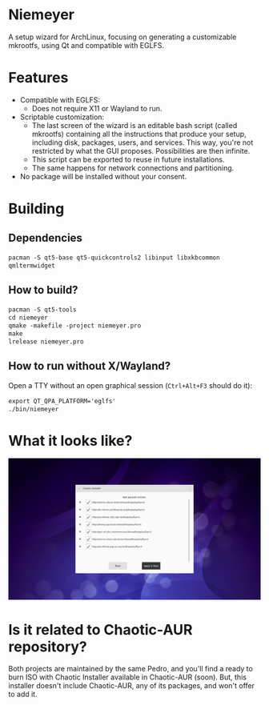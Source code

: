# Niemeyer
A setup wizard for ArchLinux, focusing on generating a customizable mkrootfs, using Qt and compatible with EGLFS.

# Features
 * Compatible with EGLFS:
     * Does not require X11 or Wayland to run.
 * Scriptable customization:
     * The last screen of the wizard is an editable bash script (called mkrootfs) containing all the instructions that produce your setup, including disk, packages, users, and services. This way, you're not restricted by what the GUI proposes. Possibilities are then infinite.
     * This script can be exported to reuse in future installations.
     * The same happens for network connections and partitioning.
 * No package will be installed without your consent.

# Building
## Dependencies
```
pacman -S qt5-base qt5-quickcontrols2 libinput libxkbcommon qmltermwidget
```

## How to build?
```
pacman -S qt5-tools
cd niemeyer
qmake -makefile -project niemeyer.pro
make
lrelease niemeyer.pro
```

## How to run without X/Wayland?
Open a TTY without an open graphical session (`Ctrl+Alt+F3` should do it):

```
export QT_QPA_PLATFORM='eglfs'
./bin/niemeyer
```

# What it looks like?
![Language Picking Screen](screenshot.png)

# Is it related to Chaotic-AUR repository?
Both projects are maintained by the same Pedro, and you'll find a ready to burn ISO with Chaotic Installer available in Chaotic-AUR (soon).
But, this installer doesn't include Chaotic-AUR, any of its packages, and won't offer to add it.